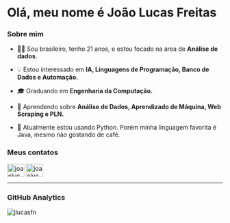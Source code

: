 <h1 align="left">Olá, meu nome é João Lucas Freitas</h1>

<h3 align="left">Sobre mim</h3>

- 👦🏻 Sou brasileiro, tenho 21 anos, e estou focado na área de **Análise de dados**.

- 💡 Estou interessado em **IA, Linguagens de Programação, Banco de Dados e Automação.**

- 🎓 Graduando em **Engenharia da Computação.**

- 🌱 Aprendendo sobre **Análise de Dados, Aprendizado de Máquina, Web Scraping e PLN.**

- 🐍 Atualmente estou usando Python. Porém minha linguagem favorita é Java, mesmo não gostando de café.

<h3 align="left">Meus contatos</h3>
<p align="left">
<a href="https://linkedin.com/in/joaolucasfn" target="blank"><img align="center" src="https://raw.githubusercontent.com/rahuldkjain/github-profile-readme-generator/master/src/images/icons/Social/linked-in-alt.svg" alt="joaolucasfn" height="30" width="40" /></a>
<a href="https://instagram.com/joaolucasfrn" target="blank"><img align="center" src="https://raw.githubusercontent.com/rahuldkjain/github-profile-readme-generator/master/src/images/icons/Social/instagram.svg" alt="joaolucasfn" height="30" width="40" /></a>
</p>
<hr>
<h3>GitHub Analytics</h3>
<p><img align="center" src="https://github-readme-stats.vercel.app/api/top-langs/?username=JLucasfn&theme=dracula&layout=compact&langs_count=4" alt="jlucasfn" /></p>
